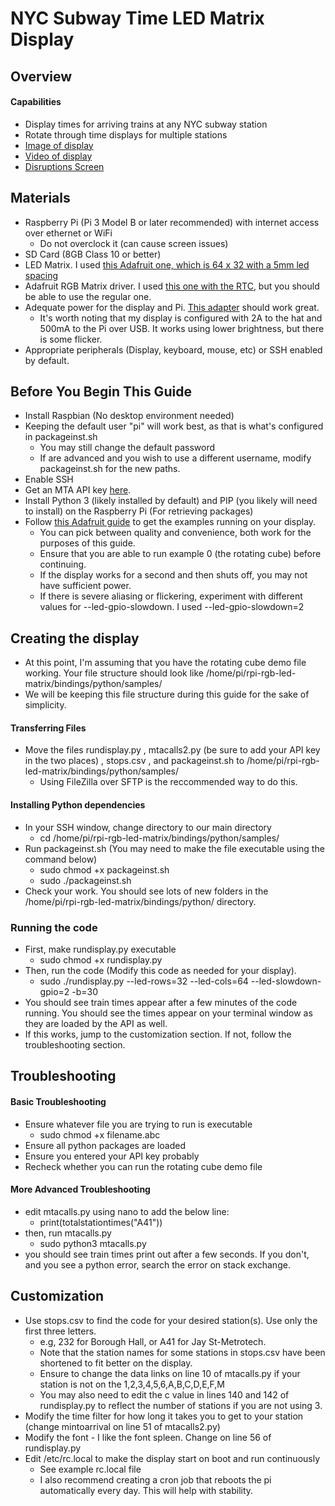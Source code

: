 # NYC Subway Time LED Matrix Display
## Overview
#### Capabilities
- Display times for arriving trains at any NYC subway station
- Rotate through time displays for multiple stations
- [Image of display](https://github.com/techytobias/NYC-Subway-Display/blob/main/V1Display.JPG)
- [Video of display](https://github.com/techytobias/NYC-Subway-Display/blob/main/V2DisplayVideo.MOV)
- [Disruptions Screen](https://github.com/techytobias/NYC-Subway-Display/blob/main/V2NewDisruptionsScreenExample.JPG)
## Materials
- Raspberry Pi (Pi 3 Model B or later recommended) with internet access over ethernet or WiFi
    - Do not overclock it (can cause screen issues)
- SD Card (8GB Class 10 or better)
- LED Matrix. I used [this Adafruit one, which is 64 x 32 with a 5mm led spacing](https://www.adafruit.com/product/2277)
- Adafruit RGB Matrix driver. I used [this one with the RTC](https://www.adafruit.com/product/2345), but you should be able to use the regular one.
- Adequate power for the display and Pi. [This adapter](https://www.adafruit.com/product/1466) should work great.
    - It's worth noting that my display is configured with 2A to the hat and 500mA to the Pi over USB. It works using lower brightness, but there is some flicker.
- Appropriate peripherals (Display, keyboard, mouse, etc) or SSH enabled by default.

## Before You Begin This Guide
- Install Raspbian (No desktop environment needed)
- Keeping the default user "pi" will work best, as that is what's configured in packageinst.sh 
    - You may still change the default password
    - If are advanced and you wish to use a different username, modify packageinst.sh for the new paths. 
- Enable SSH
- Get an MTA API key [here](https://api.mta.info).
- Install Python 3 (likely installed by default) and PIP (you likely will need to install) on the Raspberry Pi (For retrieving packages)
- Follow [this Adafruit guide](https://learn.adafruit.com/adafruit-rgb-matrix-plus-real-time-clock-hat-for-raspberry-pi/driving-matrices) to get the examples running on your display.
    - You can pick between quality and convenience, both work for the purposes of this guide.
    - Ensure that you are able to run example 0 (the rotating cube) before continuing.
    - If the display works for a second and then shuts off, you may not have sufficient power.
    - If there is severe aliasing or flickering, experiment with different values for --led-gpio-slowdown. I used --led-gpio-slowdown=2

## Creating the display
- At this point, I'm assuming that you have the rotating cube demo file working. Your file structure should look like /home/pi/rpi-rgb-led-matrix/bindings/python/samples/
- We will be keeping this file structure during this guide for the sake of simplicity.
#### Transferring Files
- Move the files rundisplay.py , mtacalls2.py (be sure to add your API key in the two places) , stops.csv , and packageinst.sh to /home/pi/rpi-rgb-led-matrix/bindings/python/samples/
    - Using FileZilla over SFTP is the reccommended way to do this.
#### Installing Python dependencies
- In your SSH window, change directory to our main directory
    - cd /home/pi/rpi-rgb-led-matrix/bindings/python/samples/
- Run packageinst.sh (You may need to make the file executable using the command below)
    - sudo chmod +x packageinst.sh
    - sudo ./packageinst.sh
- Check your work. You should see lots of new folders in the /home/pi/rpi-rgb-led-matrix/bindings/python/ directory.
### Running the code
- First, make rundisplay.py executable
    - sudo chmod +x rundisplay.py
- Then, run the code (Modify this code as needed for your display).
    - sudo ./rundisplay.py --led-rows=32 --led-cols=64 --led-slowdown-gpio=2 -b=30
- You should see train times appear after a few minutes of the code running. You should see the times appear on your terminal window as they are loaded by the API as well.
- If this works, jump to the customization section. If not, follow the troubleshooting section.

## Troubleshooting
#### Basic Troubleshooting
- Ensure whatever file you are trying to run is executable
    - sudo chmod +x filename.abc
- Ensure all python packages are loaded
- Ensure you entered your API key probably
- Recheck whether you can run the rotating cube demo file

#### More Advanced Troubleshooting
- edit mtacalls.py using nano to add the below line:
    - print(totalstationtimes("A41"))
- then, run mtacalls.py
    - sudo python3 mtacalls.py
- you should see train times print out after a few seconds. If you don't, and you see a python error, search the error on stack exchange.

## Customization
- Use stops.csv to find the code for your desired station(s). Use only the first three letters.
    - e.g, 232 for Borough Hall, or A41 for Jay St-Metrotech.
    - Note that the station names for some stations in stops.csv have been shortened to fit better on the display.
    - Ensure to change the data links on line 10 of mtacalls.py if your station is not on the 1,2,3,4,5,6,A,B,C,D,E,F,M
    - You may also need to edit the c value in lines 140 and 142 of rundisplay.py to reflect the number of stations if you are not using 3. 
- Modify the time filter for how long it takes you to get to your station (change mintoarrival on line 51 of mtacalls2.py)
- Modify the font - I like the font spleen. Change on line 56 of rundisplay.py
- Edit /etc/rc.local to make the display start on boot and run continuously
    - See example rc.local file
    - I also recommend creating a cron job that reboots the pi automatically every day. This will help with stability.
    